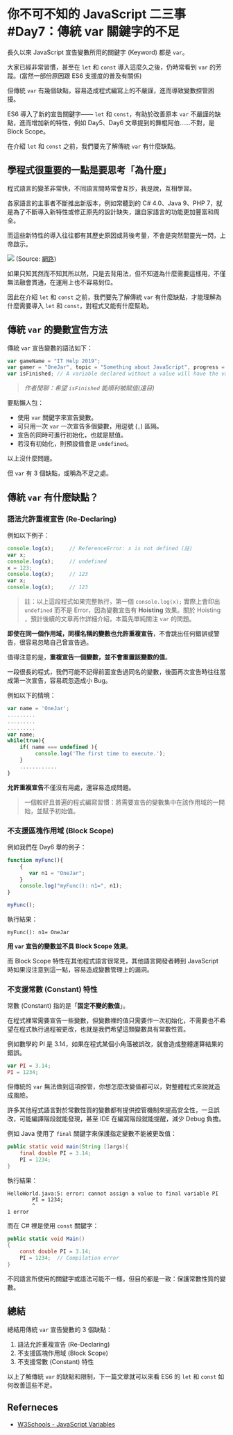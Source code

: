 # 你不可不知的 JavaScript 二三事#Day7：傳統 var 關鍵字的不足

長久以來 JavaScript 宣告變數所用的關鍵字 (Keyword) 都是 `var`。

大家已經非常習慣，甚至在 `let` 和 `const` 導入這麼久之後，仍時常看到 `var` 的芳蹤。(當然一部份原因跟 ES6 支援度的普及有關係)

但傳統 `var` 有幾個缺點，容易造成程式編寫上的不嚴謹，進而導致變數控管困擾。

ES6 導入了新的宣告關鍵字—— `let` 和 `const`，有助於改善原本 `var` 不嚴謹的缺點，進而增加新的特性，例如 Day5、Day6 文章提到的舞棍阿伯……不對，是 Block Scope。

在介紹 `let` 和 `const` 之前，我們要先了解傳統 `var` 有什麼缺點。

## 學程式很重要的一點是要思考「為什麼」

程式語言的變革非常快，不同語言間時常會互抄，我是說，互相學習。

各家語言的主事者不斷推出新版本，例如常聽到的 C# 4.0、Java 9、PHP 7，就是為了不斷導入新特性或修正原先的設計缺失，讓自家語言的功能更加豐富和周全。

而這些新特性的導入往往都有其歷史原因或背後考量，不會是突然間靈光一閃，上帝啟示。

![](https://i.imgur.com/TV7vGiN.png)
(Source: [網路](http://images2017.cnblogs.com/blog/1001567/201708/1001567-20170820105857271-267973052.png))

如果只知其然而不知其所以然，只是去背用法，但不知道為什麼需要這樣用，不僅無法融會貫通，在運用上也不容易到位。

因此在介紹 `let` 和 `const` 之前，我們要先了解傳統 `var` 有什麼缺點，才能理解為什麼需要導入 `let` 和 `const`，對程式又能有什麼幫助。

## 傳統 `var` 的變數宣告方法

傳統 `var` 宣告變數的語法如下：

```js
var gameName = "IT Help 2019";
var gamer = "OneJar", topic = "Something about JavaScript", progress = 7;
var isFinished; // A variable declared without a value will have the value **undefined**.
```

> *作者閒聊：希望 `isFinished` 能順利被賦值(遠目)*

要點懶人包：
* 使用 `var` 關鍵字來宣告變數。
* 可只用一次 `var` 一次宣告多個變數，用逗號 (`,`) 區隔。
* 宣告的同時可進行初始化，也就是賦值。
* 若沒有初始化，則預設值會是 `undefined`。

以上沒什麼問題。

但 `var` 有 3 個缺點，或稱為不足之處。

## 傳統 `var` 有什麼缺點？


### 語法允許重複宣告 (Re-Declaring)

例如以下例子：

```js
console.log(x);     // ReferenceError: x is not defined (註)
var x;
console.log(x);     // undefined
x = 123;
console.log(x);     // 123
var x;
console.log(x);     // 123
```

> 註：以上這段程式如果完整執行，第一個 `console.log(x);` 實際上會印出 `undefined` 而不是 Error，因為變數宣告有 **Hoisting** 效果。關於 Hoisting ，預計後續的文章再作詳細介紹，本篇先單純關注 `var` 的問題。

**即使在同一個作用域，同樣名稱的變數也允許重複宣告**，不會跳出任何錯誤或警告，很容易忽略自己曾宣告過。

值得注意的是，**重複宣告一個變數，並不會重置該變數的值**。

一段很長的程式，我們可能不記得前面宣告過同名的變數，後面再次宣告時往往當成第一次宣告，容易疏忽造成小 Bug。

例如以下的情境：

```js
var name = 'OneJar';
.........
.........
.........
var name;
while(true){
    if( name === undefined ){
	     console.log('The first time to execute.');
	}
	............
}
```

**允許重複宣告**不僅沒有用處，還容易造成問題。
 
> 一個較好且普遍的程式編寫習慣：將需要宣告的變數集中在該作用域的一開始，並賦予初始值。



### 不支援區塊作用域 (Block Scope)

例如我們在 Day6 舉的例子：

```js
function myFunc(){
    {
       var n1 = "OneJar";
    }
    console.log("myFunc(): n1=", n1);
}

myFunc();
```

執行結果：

```
myFunc(): n1= OneJar
```

**用 `var` 宣告的變數並不具 Block Scope 效果**。

而 Block Scope 特性在其他程式語言很常見，其他語言開發者轉到 JavaScript 時如果沒注意到這一點，容易造成變數管理上的漏洞。



### 不支援常數 (Constant) 特性

常數 (Constant) 指的是「**固定不變的數值**」。

在程式裡常需要宣告一些變數，但變數裡的值只需要作一次初始化，不需要也不希望在程式執行過程被更改，也就是我們希望這類變數具有常數性質。

例如數學的 PI 是 3.14，如果在程式某個小角落被誤改，就會造成整體運算結果的錯誤。

```js
var PI = 3.14;
PI = 1234;
```

但傳統的 `var` 無法做到這項控管，你想怎麼改變值都可以，對整體程式來說就造成風險。

許多其他程式語言對於常數性質的變數都有提供控管機制來提高安全性，一旦誤改，可能編譯階段就能發現，甚至 IDE 在編寫階段就能提醒，減少 Debug 負擔。

例如 Java 使用了 `final` 關鍵字來保護指定變數不能被更改值：

```java
public static void main(String []args){
    final double PI = 3.14;
    PI = 1234;
}
```

執行結果：

```
HelloWorld.java:5: error: cannot assign a value to final variable PI
        PI = 1234;
        ^
1 error
```

而在 C# 裡是使用 `const` 關鍵字：

```c#
public static void Main()
{
	const double PI = 3.14;
	PI = 1234;  // Compilation error
}
```

不同語言所使用的關鍵字或語法可能不一樣，但目的都是一致：保護常數性質的變數。

## 總結
總結用傳統 `var` 宣告變數的 3 個缺點：
1. 語法允許重複宣告 (Re-Declaring)
2. 不支援區塊作用域 (Block Scope)
3. 不支援常數 (Constant) 特性

以上了解傳統 `var` 的缺點和限制，下一篇文章就可以來看 ES6 的 `let` 和 `const` 如何改善這些不足。

## Referneces
* [W3Schools - JavaScript Variables](https://www.w3schools.com/js/js_variables.asp)
